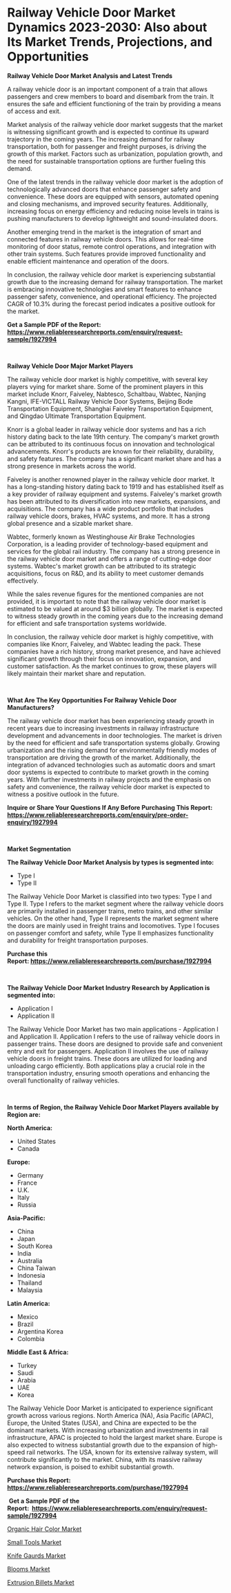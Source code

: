 <p><h1>Railway Vehicle Door Market Dynamics 2023-2030: Also about Its Market Trends, Projections, and Opportunities</h1></p><p><strong>Railway Vehicle Door Market Analysis and Latest Trends</strong></p>
<p><p>A railway vehicle door is an important component of a train that allows passengers and crew members to board and disembark from the train. It ensures the safe and efficient functioning of the train by providing a means of access and exit.</p><p>Market analysis of the railway vehicle door market suggests that the market is witnessing significant growth and is expected to continue its upward trajectory in the coming years. The increasing demand for railway transportation, both for passenger and freight purposes, is driving the growth of this market. Factors such as urbanization, population growth, and the need for sustainable transportation options are further fueling this demand.</p><p>One of the latest trends in the railway vehicle door market is the adoption of technologically advanced doors that enhance passenger safety and convenience. These doors are equipped with sensors, automated opening and closing mechanisms, and improved security features. Additionally, increasing focus on energy efficiency and reducing noise levels in trains is pushing manufacturers to develop lightweight and sound-insulated doors.</p><p>Another emerging trend in the market is the integration of smart and connected features in railway vehicle doors. This allows for real-time monitoring of door status, remote control operations, and integration with other train systems. Such features provide improved functionality and enable efficient maintenance and operation of the doors.</p><p>In conclusion, the railway vehicle door market is experiencing substantial growth due to the increasing demand for railway transportation. The market is embracing innovative technologies and smart features to enhance passenger safety, convenience, and operational efficiency. The projected CAGR of 10.3% during the forecast period indicates a positive outlook for the market.</p></p>
<p><strong>Get a Sample PDF of the Report:&nbsp; <a href="https://www.reliableresearchreports.com/enquiry/request-sample/1927994">https://www.reliableresearchreports.com/enquiry/request-sample/1927994</a></strong></p>
<p>&nbsp;</p>
<p><strong>Railway Vehicle Door Major Market Players</strong></p>
<p><p>The railway vehicle door market is highly competitive, with several key players vying for market share. Some of the prominent players in this market include Knorr, Faiveley, Nabtesco, Schaltbau, Wabtec, Nanjing Kangni, IFE-VICTALL Railway Vehicle Door Systems, Beijing Bode Transportation Equipment, Shanghai Faiveley Transportation Equipment, and Qingdao Ultimate Transportation Equipment.</p><p>Knorr is a global leader in railway vehicle door systems and has a rich history dating back to the late 19th century. The company's market growth can be attributed to its continuous focus on innovation and technological advancements. Knorr's products are known for their reliability, durability, and safety features. The company has a significant market share and has a strong presence in markets across the world.</p><p>Faiveley is another renowned player in the railway vehicle door market. It has a long-standing history dating back to 1919 and has established itself as a key provider of railway equipment and systems. Faiveley's market growth has been attributed to its diversification into new markets, expansions, and acquisitions. The company has a wide product portfolio that includes railway vehicle doors, brakes, HVAC systems, and more. It has a strong global presence and a sizable market share.</p><p>Wabtec, formerly known as Westinghouse Air Brake Technologies Corporation, is a leading provider of technology-based equipment and services for the global rail industry. The company has a strong presence in the railway vehicle door market and offers a range of cutting-edge door systems. Wabtec's market growth can be attributed to its strategic acquisitions, focus on R&D, and its ability to meet customer demands effectively.</p><p>While the sales revenue figures for the mentioned companies are not provided, it is important to note that the railway vehicle door market is estimated to be valued at around $3 billion globally. The market is expected to witness steady growth in the coming years due to the increasing demand for efficient and safe transportation systems worldwide.</p><p>In conclusion, the railway vehicle door market is highly competitive, with companies like Knorr, Faiveley, and Wabtec leading the pack. These companies have a rich history, strong market presence, and have achieved significant growth through their focus on innovation, expansion, and customer satisfaction. As the market continues to grow, these players will likely maintain their market share and reputation.</p></p>
<p>&nbsp;</p>
<p><strong>What Are The Key Opportunities For Railway Vehicle Door Manufacturers?</strong></p>
<p><p>The railway vehicle door market has been experiencing steady growth in recent years due to increasing investments in railway infrastructure development and advancements in door technologies. The market is driven by the need for efficient and safe transportation systems globally. Growing urbanization and the rising demand for environmentally friendly modes of transportation are driving the growth of the market. Additionally, the integration of advanced technologies such as automatic doors and smart door systems is expected to contribute to market growth in the coming years. With further investments in railway projects and the emphasis on safety and convenience, the railway vehicle door market is expected to witness a positive outlook in the future.</p></p>
<p><strong>Inquire or Share Your Questions If Any Before Purchasing This Report: <a href="https://www.reliableresearchreports.com/enquiry/pre-order-enquiry/1927994">https://www.reliableresearchreports.com/enquiry/pre-order-enquiry/1927994</a></strong></p>
<p>&nbsp;</p>
<p><strong>Market Segmentation</strong></p>
<p><strong>The Railway Vehicle Door Market Analysis by types is segmented into:</strong></p>
<p><ul><li>Type I</li><li>Type II</li></ul></p>
<p><p>The Railway Vehicle Door Market is classified into two types: Type I and Type II. Type I refers to the market segment where the railway vehicle doors are primarily installed in passenger trains, metro trains, and other similar vehicles. On the other hand, Type II represents the market segment where the doors are mainly used in freight trains and locomotives. Type I focuses on passenger comfort and safety, while Type II emphasizes functionality and durability for freight transportation purposes.</p></p>
<p><strong>Purchase this Report:&nbsp;<a href="https://www.reliableresearchreports.com/purchase/1927994">https://www.reliableresearchreports.com/purchase/1927994</a></strong></p>
<p>&nbsp;</p>
<p><strong>The Railway Vehicle Door Market Industry Research by Application is segmented into:</strong></p>
<p><ul><li>Application I</li><li>Application II</li></ul></p>
<p><p>The Railway Vehicle Door Market has two main applications - Application I and Application II. Application I refers to the use of railway vehicle doors in passenger trains. These doors are designed to provide safe and convenient entry and exit for passengers. Application II involves the use of railway vehicle doors in freight trains. These doors are utilized for loading and unloading cargo efficiently. Both applications play a crucial role in the transportation industry, ensuring smooth operations and enhancing the overall functionality of railway vehicles.</p></p>
<p>&nbsp;</p>
<p><strong>In terms of Region, the Railway Vehicle Door Market Players available by Region are:</strong></p>
<p>
    <p> <strong> North America: </strong>
        <ul>
            <li>United States</li>
            <li>Canada</li>
        </ul>
        </p> 
    <p> <strong> Europe: </strong>
        <ul>
            <li>Germany</li>
            <li>France</li>
            <li>U.K.</li>
            <li>Italy</li>
            <li>Russia</li>
        </ul>
        </p> 
    <p> <strong> Asia-Pacific: </strong>
        <ul>
            <li>China</li>
            <li>Japan</li>
            <li>South Korea</li>
            <li>India</li>
            <li>Australia</li>
            <li>China Taiwan</li>
            <li>Indonesia</li>
            <li>Thailand</li>
            <li>Malaysia</li>
        </ul>
        </p> 
    <p> <strong> Latin America: </strong>
        <ul>
            <li>Mexico</li>
            <li>Brazil</li>
            <li>Argentina Korea</li>
            <li>Colombia</li>
        </ul>
        </p> 
    <p> <strong> Middle East & Africa: </strong>
        <ul>
            <li>Turkey</li>
            <li>Saudi</li>
            <li>Arabia</li>
            <li>UAE</li>
            <li>Korea</li>
        </ul>
    </p>
    </p>
<p><p>The Railway Vehicle Door Market is anticipated to experience significant growth across various regions. North America (NA), Asia Pacific (APAC), Europe, the United States (USA), and China are expected to be the dominant markets. With increasing urbanization and investments in rail infrastructure, APAC is projected to hold the largest market share. Europe is also expected to witness substantial growth due to the expansion of high-speed rail networks. The USA, known for its extensive railway system, will contribute significantly to the market. China, with its massive railway network expansion, is poised to exhibit substantial growth.</p></p>
<p><strong>Purchase this Report: <a href="https://www.reliableresearchreports.com/purchase/1927994">https://www.reliableresearchreports.com/purchase/1927994</a></strong></p>
<p>&nbsp;<strong>Get a Sample PDF of the Report:&nbsp;&nbsp;<a href="https://www.reliableresearchreports.com/enquiry/request-sample/1927994">https://www.reliableresearchreports.com/enquiry/request-sample/1927994</a></strong></p>
<p><strong></strong></p>
<p><p><a href="https://www.linkedin.com/pulse/decoding-organic-hair-color-market-deep-dive-latest-trends-shdsc/">Organic Hair Color Market</a></p><p><a href="https://github.com/grishafomin4852/Market-Research-Report-List-1/blob/main/small-tools-market.md">Small Tools Market</a></p><p><a href="https://github.com/abbypearson7765/Market-Research-Report-List-1/blob/main/knife-gaurds-market.md">Knife Gaurds Market</a></p><p><a href="https://medium.com/@pair.holy.proof/blooms-market-size-and-market-trends-complete-industry-overview-2023-to-2030-e06c7296af14">Blooms Market</a></p><p><a href="https://medium.com/@wall.see.write/extrusion-billets-market-trends-forecast-and-competitive-analysis-to-2030-a67dde8dd3b5">Extrusion Billets Market</a></p></p>